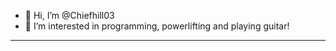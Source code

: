 - 👋 Hi, I’m @Chiefhill03
- 👀 I’m interested in programming, powerlifting and playing guitar!

---
<!---
Chiefhill03/Chiefhill03 is a ✨ special ✨ repository because its `README.md` (this file) appears on your GitHub profile.
You can click the Preview link to take a look at your changes.
--->
